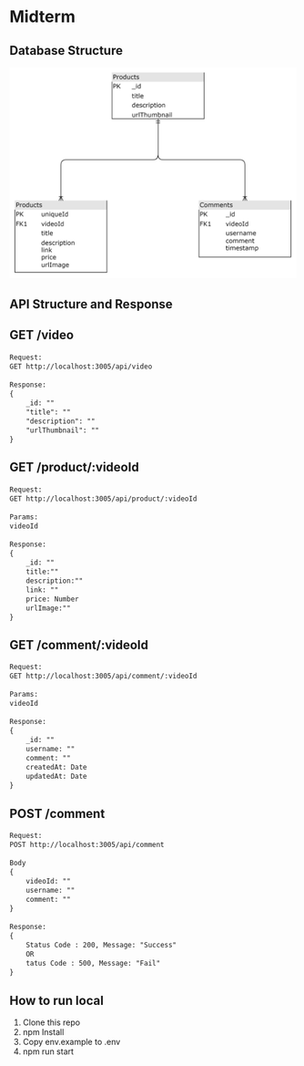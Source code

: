 # Midterm

## Database Structure

![Alt text](image.png)

## API Structure and Response

## **GET /video**

```
Request:
GET http://localhost:3005/api/video

Response:
{
    _id: ""
    "title": ""
    "description": ""
    "urlThumbnail": ""
}
```

## **GET /product/:videoId**

```
Request:
GET http://localhost:3005/api/product/:videoId

Params:
videoId

Response:
{
    _id: ""
    title:""
    description:""
    link: ""
    price: Number
    urlImage:""
}
```

## **GET /comment/:videoId**

```
Request:
GET http://localhost:3005/api/comment/:videoId

Params:
videoId

Response:
{
    _id: ""
    username: ""
    comment: ""
    createdAt: Date
    updatedAt: Date
}
```

## **POST /comment**

```
Request:
POST http://localhost:3005/api/comment

Body
{
    videoId: ""
    username: ""
    comment: ""
}

Response:
{
    Status Code : 200, Message: "Success"
    OR
    tatus Code : 500, Message: "Fail"
}
```

## **How to run local**

1. Clone this repo
2. npm Install
3. Copy env.example to .env
4. npm run start
